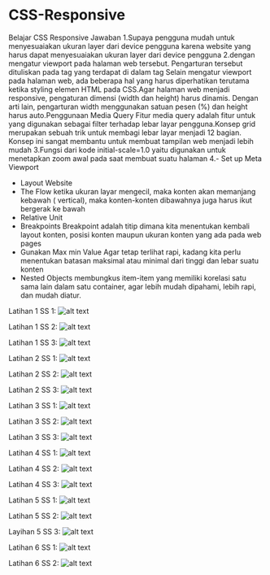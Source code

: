 # CSS-Responsive
Belajar CSS Responsive
Jawaban 
1.Supaya pengguna mudah untuk menyesuaiakan ukuran layer dari device pengguna karena website yang harus dapat menyesuaiakan ukuran layer dari device pengguna
2.dengan mengatur viewport pada halaman web tersebut. Pengarturan tersebut dituliskan pada tag <meta> yang terdapat di dalam tag <head>
  Selain mengatur viewport pada halaman web, ada beberapa hal yang harus diperhatikan terutama ketika styling elemen HTML pada CSS.Agar halaman web menjadi responsive, pengaturan dimensi (width dan height) harus dinamis. Dengan arti lain, pengarturan width menggunakan satuan pesen (%) dan height harus auto.Penggunaan Media Query Fitur media query adalah fitur untuk yang digunakan sebagai filter terhadap lebar layar pengguna.Konsep grid merupakan sebuah trik untuk membagi lebar layar menjadi 12 bagian. Konsep ini sangat membantu untuk membuat tampilan web menjadi lebih mudah
3.Fungsi dari kode initial-scale=1.0 yaitu digunakan untuk menetapkan zoom awal pada saat membuat suatu halaman
4.- Set up Meta Viewport
  - Layout Website
  - The Flow
  ketika ukuran layar mengecil, maka konten akan memanjang kebawah ( vertical), maka konten-konten dibawahnya juga harus ikut bergerak     ke bawah
  - Relative Unit
  - Breakpoints
   Breakpoint adalah titip dimana kita menentukan kembali layout konten, posisi konten maupun ukuran konten yang ada pada web pages
  - Gunakan Max min Value
   Agar tetap terlihat rapi, kadang kita perlu menentukan batasan maksimal atau minimal dari tinggi dan lebar suatu konten
  - Nested Objects
   membungkus item-item yang memiliki korelasi satu sama lain dalam satu container, agar lebih mudah dipahami, lebih rapi, dan mudah        diatur.
  



  
  
  
  
  
  
  
Latihan 1 SS 1:
![alt text](https://github.com/Dhimas46/CSS-Responsive/blob/master/SS%20Latihan%201/1.JPG)

Latihan 1 SS 2:
![alt text](https://github.com/Dhimas46/CSS-Responsive/blob/master/SS%20Latihan%201/2.JPG)

Latihan 1 SS 3:
![alt text](https://github.com/Dhimas46/CSS-Responsive/blob/master/SS%20Latihan%201/3.JPG)

Latihan 2 SS 1:
![alt text](https://github.com/Dhimas46/CSS-Responsive/blob/master/SS%20Latihan%202/1.JPG)

Latihan 2 SS 2:
![alt text](https://github.com/Dhimas46/CSS-Responsive/blob/master/SS%20Latihan%202/2.JPG)

Latihan 2 SS 3:
![alt text](https://github.com/Dhimas46/CSS-Responsive/blob/master/SS%20Latihan%202/3.JPG)

Latihan 3 SS 1:
![alt text](https://github.com/Dhimas46/CSS-Responsive/blob/master/SS%20Latihan%203/1.JPG)

Latihan 3 SS 2:
![alt text](https://github.com/Dhimas46/CSS-Responsive/blob/master/SS%20Latihan%203/2.JPG)

Latihan 3 SS 3:
![alt text](https://github.com/Dhimas46/CSS-Responsive/blob/master/SS%20Latihan%203/3.JPG)

Latihan 4 SS 1:
![alt text](https://github.com/Dhimas46/CSS-Responsive/blob/master/SS%20Latihan%204/1.JPG)

Latihan 4 SS 2:
![alt text](https://github.com/Dhimas46/CSS-Responsive/blob/master/SS%20Latihan%204/2.JPG)

Latihan 4 SS 3:
![alt text](https://github.com/Dhimas46/CSS-Responsive/blob/master/SS%20Latihan%204/3.JPG)

Latihan 5 SS 1:
![alt text](https://github.com/Dhimas46/CSS-Responsive/blob/master/SS%20Latihan%205/1.JPG)

Latihan 5 SS 2:
![alt text](https://github.com/Dhimas46/CSS-Responsive/blob/master/SS%20Latihan%205/2.JPG)

Layihan 5 SS 3:
![alt text](https://github.com/Dhimas46/CSS-Responsive/blob/master/SS%20Latihan%205/3.JPG)

Latihan 6 SS 1:
![alt text](https://github.com/Dhimas46/CSS-Responsive/blob/master/SS%20Latihan%206/1.JPG)

Latihan 6 SS 2:
![alt text](https://github.com/Dhimas46/CSS-Responsive/blob/master/SS%20Latihan%206/3.JPG)
